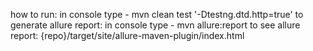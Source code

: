 how to run: in console type -  mvn clean test '-Dtestng.dtd.http=true'
to generate allure report: in console type - mvn allure:report
to see allure report: {repo}/target/site/allure-maven-plugin/index.html